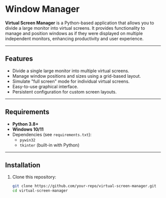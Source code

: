 # Window Manager

**Virtual Screen Manager** is a Python-based application that allows you to divide a large monitor into virtual screens. It provides functionality to manage and position windows as if they were displayed on multiple independent monitors, enhancing productivity and user experience.

---

## Features

- Divide a single large monitor into multiple virtual screens.
- Manage window positions and sizes using a grid-based layout.
- Simulate "full screen" mode for individual virtual screens.
- Easy-to-use graphical interface.
- Persistent configuration for custom screen layouts.

---

## Requirements

- **Python 3.8+**
- **Windows 10/11**
- Dependencies (see `requirements.txt`):
  - `pywin32`
  - `tkinter` (built-in with Python)

---

## Installation

1. Clone this repository:
   ```bash
   git clone https://github.com/your-repo/virtual-screen-manager.git
   cd virtual-screen-manager
